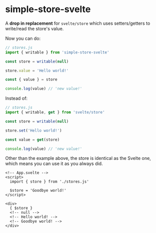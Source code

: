 # simple-store-svelte

A <b>drop in replacement</b> for `svelte/store` which uses setters/getters to write/read the store's value.

Now you can do:
```js
// stores.js
import { writable } from 'simple-store-svelte'

const store = writable(null)

store.value = 'Hello world!'

const { value } = store

console.log(value) // 'new value!'
```
Instead of:
```js
// stores.js
import { writable, get } from 'svelte/store'

const store = writable(null)

store.set('Hello world!')

const value = get(store)

console.log(value) // 'new value!'
```
Other than the example above, the store is identical as the Svelte one, which means you can use it as you always did.

```svelte
<!-- App.svelte -->
<script>
  import { store } from './stores.js'

  $store = 'Goodbye world!'
</script>

<div>
  { $store } 
  <!-- null -->
  <!-- Hello world! -->
  <!-- Goodbye world! -->
</div>
```
